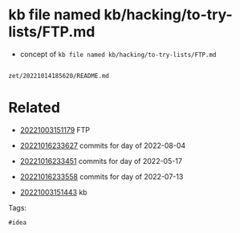 # kb file named kb/hacking/to-try-lists/FTP.md

- concept of `kb file named kb/hacking/to-try-lists/FTP.md`

```
```

` zet/20221014185620/README.md `

# Related

- [20221003151179](/zet/20221003151179/README.md) FTP

- [20221016233627](/zet/20221016233627/README.md) commits for day of 2022-08-04
- [20221016233451](/zet/20221016233451/README.md) commits for day of 2022-05-17
- [20221016233558](/zet/20221016233558/README.md) commits for day of 2022-07-13
- [20221003151443](/zet/20221003151443/README.md) kb

Tags:

    #idea
